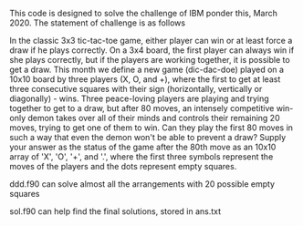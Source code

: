 This code is designed to solve the challenge of IBM ponder this, March 2020. 
The statement of challenge is as follows


In the classic 3x3 tic-tac-toe game, either player can win or at least force a draw if he plays correctly.
On a 3x4 board, the first player can always win if she plays correctly, but if the players are working together, it is possible to get a draw.
This month we define a new game (dic-dac-doe) played on a 10x10 board by three players (X, O, and +), where the first to get at least three consecutive squares with their sign (horizontally, vertically or diagonally) - wins.
Three peace-loving players are playing and trying together to get to a draw, but after 80 moves, an intensely competitive win-only demon takes over all of their minds and controls their remaining 20 moves, trying to get one of them to win. Can they play the first 80 moves in such a way that even the demon won't be able to prevent a draw?
Supply your answer as the status of the game after the 80th move as an 10x10 array of 'X', 'O', '+', and '.', where the first three symbols represent the moves of the players and the dots represent empty squares.

ddd.f90 can solve almost all the arrangements with 20 possible empty squares

sol.f90 can help find the final solutions, stored in ans.txt
